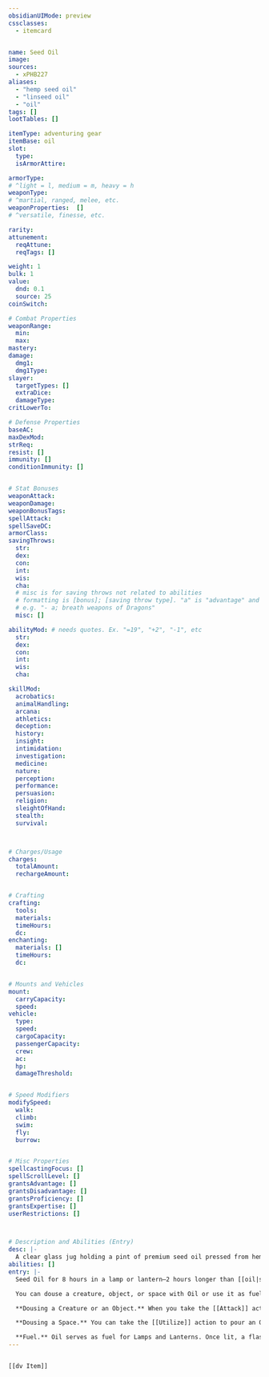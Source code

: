 ```yaml
---
obsidianUIMode: preview
cssclasses:
  - itemcard


name: Seed Oil
image: 
sources: 
  - xPHB227
aliases: 
  - "hemp seed oil"
  - "linseed oil"
  - "oil"
tags: []
lootTables: []

itemType: adventuring gear
itemBase: oil
slot:
  type: 
  isArmorAttire: 

armorType:  
# ^light = l, medium = m, heavy = h
weaponType:
# ^martial, ranged, melee, etc.
weaponProperties:  []
# ^versatile, finesse, etc.  

rarity: 
attunement:
  reqAttune: 
  reqTags: []

weight: 1
bulk: 1
value:
  dnd: 0.1
  source: 25
coinSwitch: 

# Combat Properties
weaponRange:
  min: 
  max: 
mastery: 
damage:
  dmg1: 
  dmg1Type:  
slayer:
  targetTypes: []
  extraDice: 
  damageType: 
critLowerTo: 

# Defense Properties
baseAC: 
maxDexMod: 
strReq: 
resist: []
immunity: []
conditionImmunity: []


# Stat Bonuses
weaponAttack: 
weaponDamage: 
weaponBonusTags:
spellAttack:
spellSaveDC:
armorClass: 
savingThrows: 
  str:
  dex:
  con:
  int:
  wis:
  cha:
  # misc is for saving throws not related to abilities
  # formatting is [bonus]; [saving throw type]. "a" is "advantage" and 1,2,3 are for +1,+2,+3 etc. 
  # e.g. "- a; breath weapons of Dragons"
  misc: []

abilityMod: # needs quotes. Ex. "=19", "+2", "-1", etc
  str: 
  dex: 
  con: 
  int: 
  wis: 
  cha: 

skillMod:
  acrobatics:
  animalHandling:
  arcana:
  athletics:
  deception:
  history:
  insight:
  intimidation:
  investigation:
  medicine:
  nature:
  perception:
  performance:
  persuasion:
  religion:
  sleightOfHand:
  stealth:
  survival:



# Charges/Usage
charges:
  totalAmount: 
  rechargeAmount: 


# Crafting
crafting:
  tools: 
  materials:
  timeHours: 
  dc: 
enchanting:
  materials: []
  timeHours: 
  dc: 


# Mounts and Vehicles
mount:
  carryCapacity:
  speed:
vehicle:
  type: 
  speed:
  cargoCapacity: 
  passengerCapacity: 
  crew: 
  ac: 
  hp: 
  damageThreshold: 


# Speed Modifiers
modifySpeed:
  walk:
  climb:
  swim:
  fly:
  burrow:


# Misc Properties
spellcastingFocus: []
spellScrollLevel: []
grantsAdvantage: []
grantsDisadvantage: []
grantsProficiency: []
grantsExpertise: []
userRestrictions: []



# Description and Abilities (Entry)
desc: |-
  A clear glass jug holding a pint of premium seed oil pressed from hemp and flax.
abilities: []
entry: |-
  Seed Oil for 8 hours in a lamp or lantern—2 hours longer than [[oil|standard oil]]—and grants bright illumination to 20 ft (dim light for an additional 30 ft) while emitting no smoke or odor.

  You can douse a creature, object, or space with Oil or use it as fuel, as detailed below.

  **Dousing a Creature or an Object.** When you take the [[Attack]] action, you can replace one of your attacks with throwing an Oil flask. Target one creature of object within 20 feet of yourself. The target must succeed on a Dexterity saving throw (DC 8 + your Dexterity modifier and [[Proficiency Bonus]]) or be covered in oil. If the target takes Fire damage before the oil dries (after 1 minute), the target takes an extra 5 Fire damage from burning oil. 

  **Dousing a Space.** You can take the [[Utilize]] action to pour an Oil flask on level ground to cover a 5-foot-square area within 5 feet of yourself. If lit, the oil burns until the end of the turn 2 rounds from when the oil was list (or 12 seconds) and deals 5 Fire damage to any creature that enters the area or ends its turn there. A creature can take this damage only once per turn.

  **Fuel.** Oil serves as fuel for Lamps and Lanterns. Once lit, a flask of Hemp Seed Oil burns for 8 hours in a Lamp or Lantern. That duration doesn't need to be consecutive; you can extinguish the burning Oil (as a [[Utilize]] action) and rekindle it again until it has burned for a total of 8 hours. 
---
```


```meta-bind-embed

[[dv Item]]

```